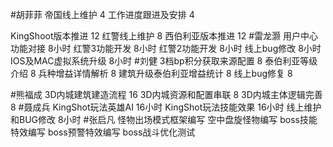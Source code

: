 #胡菲菲 
帝国线上维护   4
工作进度跟进及安排   4

KingShoot版本推进 12
红警线上维护    8
西伯利亚版本推进 12
#雷龙灏 
用户中心功能对接   8小时
红警3功能开发     8小时
红警2功能开发     8小时
线上bug修改       8小时
IOS及MAC虚拟系统升级 8小时
#刘健 
3档bp积分获取来源配置	8
泰伯利亚等级介绍	8
兵种增益详情解析	8
建筑升级泰伯利亚增益统计	8
线上bug修复	8


#熊福成 
3D内城建筑建造流程                 16
3D内城资源和配置串联              8
3D内城主体逻辑完善                 8
#聂成兵 
KingShot玩法英雄AI       16小时
KingShot玩法技能效果     16小时
线上维护和BUG修改          8小时
#张启凡 
怪物出场模式框架编写
空中盘旋怪物编写
boss技能特效编写
boss预警特效编写
boss战斗优化测试
